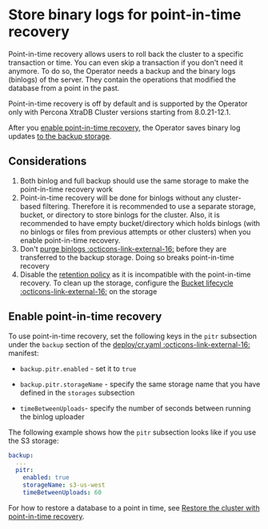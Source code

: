 # Store binary logs for point-in-time recovery

Point-in-time recovery allows users to roll back the cluster to a
specific transaction or time. You can even skip a transaction if you don't need it anymore. To do so, the Operator needs a backup and the binary logs (binlogs) of the server. They contain the operations that modified the database from a point in the past.

Point-in-time recovery is off by
default and is supported by the Operator only with Percona XtraDB Cluster
versions starting from 8.0.21-12.1.

After you [enable point-in-time recovery](#enable-point-in-time-recovery), the Operator saves binary log updates
[to the backup storage](backups-storage.md). 

## Considerations

1. Both binlog and full backup should use the same storage to make the point-in-time recovery work
2. Point-in-time recovery will be done for binlogs without any
    cluster-based filtering. Therefore it is recommended to use a separate
    storage, bucket, or directory to store binlogs for the cluster.
    Also, it is recommended to have empty bucket/directory which holds binlogs
    (with no binlogs or files from previous attempts or other clusters) when
    you enable point-in-time recovery.
3. Don't [purge binlogs :octicons-link-external-16:](https://dev.mysql.com/doc/refman/8.0/en/purge-binary-logs.html)
    before they are transferred to the backup storage. Doing so breaks point-in-time recovery
4. Disable the [retention policy](operator.md#backupschedulekeep) as it is incompatible with the point-in-time recovery. To clean up the storage, configure the [Bucket lifecycle :octicons-link-external-16:](https://docs.aws.amazon.com/AmazonS3/latest/userguide/how-to-set-lifecycle-configuration-intro.html) on the storage

## Enable point-in-time recovery

To use point-in-time recovery, set the following keys in the `pitr` subsection
under the `backup` section of the [deploy/cr.yaml :octicons-link-external-16:](https://github.com/percona/percona-xtradb-cluster-operator/blob/main/deploy/cr.yaml) manifest:

* `backup.pitr.enabled` - set it to `true`

* `backup.pitr.storageName` - specify the same storage name that you have defined in the `storages` subsection

* `timeBetweenUploads`- specify the number of seconds between running the
    binlog uploader

The following example shows how the `pitr` subsection looks like if you use the S3 storage:

```yaml
backup:
  ...
  pitr:
    enabled: true
    storageName: s3-us-west
    timeBetweenUploads: 60
```

For how to restore a database to a point in time, see [Restore the cluster with point-in-time recovery](backups-restore.md#restore-the-cluster-with-point-in-time-recovery).